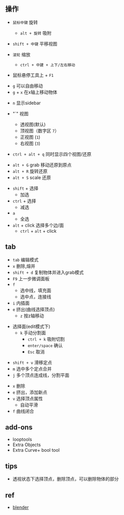 
## 操作

+ `鼠标中键` 旋转
    + `alt + 旋转` 吸附

+ `shift + 中键` 平移视图

+ `滚轮`  缩放
    + `ctrl + 中建 + 上下/左右移动`

<!-- help -->
+ 鼠标悬停工具上 + `F1`

<!-- grab -->
<!-- 选中物体 -->
+ `g` 可以自由移动
+ `g` + `x` 在x轴上移动物体


<!-- layout -->
+ `n` 显示sidebar

+ "`" 视图
    + 透视图(默认)
    + 顶视图（数字区 `7`）
    + 正视图 (`1`)
    + 右视图 (`3`)

+ `ctrl + alt + q` 同时显示四个视图/还原

<!-- 还原 -->
+ `alt + G` grab 移动还原到原点
+ `alt + R` 旋转还原
+ `alt + S` scale 还原

<!-- 选择 -->
+ `shift` + 选择
    + 加选
+ `ctrl` + 选择
    + 减选
+ `a`
    + 全选
+ `alt` + click 选择多个边/面
    + `ctrl` + `alt` + click

## tab



<!-- edit -->
<!-- 选择物体 -->
+ `tab` 编辑模式
+ `x` 删除,熔并
+ `shift + d` 复制物体并进入grab模式
+ `F9` 上一步微调面板
+ `f`
    + 选中线，填充面
    + 选中点，连接线
+ `i` 内插面
+ `e` 挤出(曲线选择顶点)
    + `z` 按z轴移动

<!-- 面操作 -->
+ 选择面(edit模式下)
    + `k` 手动分割面
        + `ctrl + k` 吸附切割
        + `enter/space` 确认
        + `Esc` 取消

<!-- 顶点 -->
<!-- 选中定点 -->
+ `shift + v` 滑移定点
+ `m` 选中多个定点合并 
+ `j` 多个顶点连成线，分割平面

<!-- 曲线 -->
<!-- 选择顶点 -->
+ `x` 删除
+ `e` 挤出，添加新点
+ `v` 选择顶点属性
    + 自动平滑
+ `f` 曲线闭合


## add-ons
+ looptools
+ Extra Objects
+ Extra Curve+ bool tool

## tips

+ 透视状态下选择顶点，删除顶点，可以删除物体的部分

## ref

+ [blender](https://docs.blender.org/manual/zh-hans/dev/modeling/modifiers/introduction.html)
